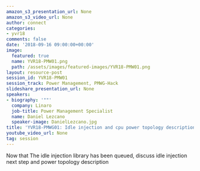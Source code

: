 ```yaml
---
amazon_s3_presentation_url: None
amazon_s3_video_url: None
author: connect
categories:
- yvr18
comments: false
date: '2018-09-16 09:00:00+00:00'
image:
  featured: true
  name: YVR18-PMW01.png
  path: /assets/images/featured-images/YVR18-PMW01.png
layout: resource-post
session_id: YVR18-PMW01
session_track: Power Management, PMWG-Hack
slideshare_presentation_url: None
speakers:
- biography: '""'
  company: Linaro
  job-title: Power Management Specialist
  name: Daniel Lezcano
  speaker-image: DanielLezcano.jpg
title: 'YVR18-PMWG01: Idle injection and cpu power topology description'
youtube_video_url: None
tag: session
---
```


Now that The idle injection library has been queued, discuss idle injection next step and power topology description